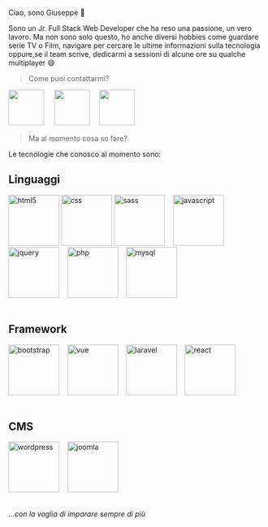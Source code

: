 Ciao, sono Giuseppe 👋

Sono un Jr. Full Stack Web Developer che ha reso una passione, un vero lavoro. Ma non sono solo questo, ho anche diversi hobbies come guardare serie TV o Film, navigare per cercare le ultime informazioni sulla tecnologia oppure,se il team scrive, dedicarmi a sessioni di alcune ore su qualche multiplayer :smile:<br>

> Come puoi contattarmi?

<a href="https://www.giusepperusso-gr.it/"><img src="https://icon-library.com/images/site-icon-png/site-icon-png-9.jpg" width="70"></a>&nbsp;&nbsp;&nbsp;&nbsp;
<a href="https://www.linkedin.com/in/giuseppe-russo-dev"><img src="https://orioni.co/nmedia/png/linkedin-6212.png" width="70" ></a>&nbsp;&nbsp;&nbsp;&nbsp;
<a href="mailto:giuseppe.russo.dev@gmail.com"><img src="https://icons.veryicon.com/png/Object/Flat%20Style/email.png" width="70"></a><br>

> Ma al momento cosa so fare? <br>

Le tecnologie che conosco al momento sono:<br>

## **Linguaggi**

<img src="https://cdn.iconscout.com/icon/free/png-256/html5-10-569380.png" alt="html5" width="100"/> <img src="https://cdn.iconscout.com/icon/free/png-256/css-118-569410.png" alt="css" width="100"/> <img src="https://cdn.iconscout.com/icon/free/png-256/sass-2749336-2284726.png" alt="sass" width="100"/>&nbsp;&nbsp;&nbsp;&nbsp;<img src="https://cdn.iconscout.com/icon/free/png-256/javascript-2752148-2284965.png" alt="javascript" width="100"/>&nbsp;&nbsp;&nbsp;&nbsp;<img src="https://cdn.iconscout.com/icon/free/png-256/jquery-10-1175155.png" alt="jquery" width="100"/>&nbsp;&nbsp;&nbsp;&nbsp;<img src="https://cdn.iconscout.com/icon/free/png-256/php-99-1175127.png" alt="php" width="100"/>&nbsp;&nbsp;&nbsp;&nbsp;<img src="https://cdn.iconscout.com/icon/free/png-256/mysql-19-1174939.png" alt="mysql" width="100"/><br><br>

## **Framework**

<img src="https://cdn.iconscout.com/icon/free/png-256/bootstrap-226077.png" alt="bootstrap" width="100"/>&nbsp;&nbsp;&nbsp;&nbsp;<img src="https://cdn.iconscout.com/icon/free/png-256/vuejs-1175052.png" alt="vue" width="100"/>&nbsp;&nbsp;&nbsp;&nbsp;<img src="https://cdn.iconscout.com/icon/free/png-256/laravel-2-1175146.png" alt="laravel" width="100"/>&nbsp;&nbsp;&nbsp;&nbsp;<img src="https://www.pngitem.com/pimgs/m/664-6644509_icon-react-js-logo-hd-png-download.png" alt="react" width="100"/>
<br><br>

## **CMS**

<img src="https://cdn.iconscout.com/icon/free/png-256/wordpress-35-569289.png" alt="wordpress" width="100"/>&nbsp;&nbsp;&nbsp;&nbsp;<img src="https://cdn.iconscout.com/icon/free/png-256/joomla-226006.png" alt="joomla" width="100"/><br><br>

_...con la voglia di imparare sempre di più_
